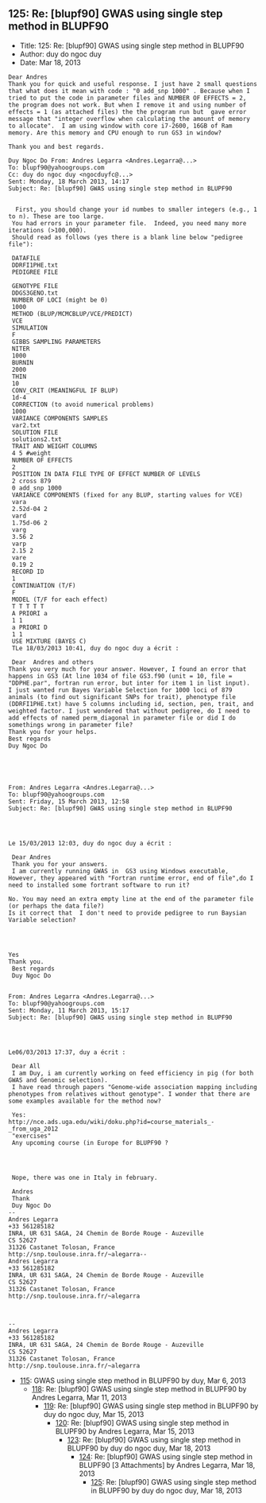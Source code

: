 ## 125: Re: [blupf90] GWAS using single step method in BLUPF90

- Title: 125: Re: [blupf90] GWAS using single step method in BLUPF90
- Author: duy do ngoc duy
- Date: Mar 18, 2013

```
Dear Andres
Thank you for quick and useful response. I just have 2 small questions that what does it mean with code : "0 add_snp 1000" . Because when I tried to put the code in parameter files and NUMBER OF EFFECTS = 2, the program does not work. But when I remove it and using number of effects = 1 (as attached files) the the program run but  gave error message that "integer overflow when calculating the amount of memory to allocate".  I am using window with core i7-2600, 16GB of Ram memory. Are this memory and CPU enough to run GS3 in window? 

Thank you and best regards. 

Duy Ngoc Do From: Andres Legarra <Andres.Legarra@...>
To: blupf90@yahoogroups.com 
Cc: duy do ngoc duy <ngocduyfc@...> 
Sent: Monday, 18 March 2013, 14:17
Subject: Re: [blupf90] GWAS using single step method in BLUPF90
 

  First, you should change your id numbes to smaller integers (e.g., 1 to n). These are too large.
 You had errors in your parameter file.  Indeed, you need many more iterations (>100,000).
 Should read as follows (yes there is a blank line below "pedigree file"):

 DATAFILE
 DDRFI1PHE.txt
 PEDIGREE FILE

 GENOTYPE FILE
 DDGS3GENO.txt
 NUMBER OF LOCI (might be 0)
 1000
 METHOD (BLUP/MCMCBLUP/VCE/PREDICT)
 VCE
 SIMULATION
 F
 GIBBS SAMPLING PARAMETERS
 NITER
 1000
 BURNIN
 2000
 THIN
 10
 CONV_CRIT (MEANINGFUL IF BLUP)
 1d-4
 CORRECTION (to avoid numerical problems)
 1000
 VARIANCE COMPONENTS SAMPLES
 var2.txt
 SOLUTION FILE
 solutions2.txt
 TRAIT AND WEIGHT COLUMNS
 4 5 #weight
 NUMBER OF EFFECTS
 2
 POSITION IN DATA FILE TYPE OF EFFECT NUMBER OF LEVELS
 2 cross 879
 0 add_snp 1000
 VARIANCE COMPONENTS (fixed for any BLUP, starting values for VCE)
 vara
 2.52d-04 2
 vard
 1.75d-06 2
 varg
 3.56 2
 varp
 2.15 2
 vare
 0.19 2
 RECORD ID
 1
 CONTINUATION (T/F)
 F
 MODEL (T/F for each effect)
 T T T T T
 A PRIORI a
 1 1
 a PRIORI D
 1 1
 USE MIXTURE (BAYES C)
 TLe 18/03/2013 10:41, duy do ngoc duy a écrit :

 Dear  Andres and others
Thank you very much for your answer. However, I found an error that happens in GS3 (At line 1034 of file GS3.f90 (unit = 10, file = "DDPHE.par", fortran run error, but inter for item 1 in list input). 
I just wanted run Bayes Variable Selection for 1000 loci of 879 animals (to find out significant SNPs for trait), phenotype file (DDRFI1PHE.txt) have 5 columns including id, section, pen, trait, and weighted factor. I just wondered that without pedigree, do I need to add effects of named perm_diagonal in parameter file or did I do somethings wrong in parameter file?
Thank you for your helps. 
Best regards 
Duy Ngoc Do 
 
 
 


From: Andres Legarra <Andres.Legarra@...>
To: blupf90@yahoogroups.com
Sent: Friday, 15 March 2013, 12:58
Subject: Re: [blupf90] GWAS using single step method in BLUPF90
 

 

Le 15/03/2013 12:03, duy do ngoc duy a écrit :

 Dear Andres 
 Thank you for your answers. 
 I am currently running GWAS in  GS3 using Windows executable, However, they appeared with "Fortran runtime error, end of file",do I need to installed some fortrant software to run it? 

No. You may need an extra empty line at the end of the parameter file (or perhaps the data file?)
Is it correct that  I don't need to provide pedigree to run Baysian Variable selection?
 



Yes
Thank you. 
 Best regards 
 Duy Ngoc Do 
 

From: Andres Legarra <Andres.Legarra@...>
To: blupf90@yahoogroups.com
Sent: Monday, 11 March 2013, 15:17
Subject: Re: [blupf90] GWAS using single step method in BLUPF90
 

 

Le06/03/2013 17:37, duy a écrit :

 Dear All
 I am Duy, i am currently working on feed efficiency in pig (for both GWAS and Genomic selection).
 I have read through papers "Genome-wide association mapping including phenotypes from relatives without genotype". I wonder that there are some examples available for the method now?

 Yes:
http://nce.ads.uga.edu/wiki/doku.php?id=course_materials_-_from_uga_2012
 "exercises"
 Any upcoming course (in Europe for BLUPF90 ? 




 Nope, there was one in Italy in february.

 Andres
 Thank 
 Duy Ngoc Do 
-- 
Andres Legarra
+33 561285182
INRA, UR 631 SAGA, 24 Chemin de Borde Rouge - Auzeville
CS 52627
31326 Castanet Tolosan, France
http://snp.toulouse.inra.fr/~alegarra-- 
Andres Legarra
+33 561285182
INRA, UR 631 SAGA, 24 Chemin de Borde Rouge - Auzeville
CS 52627
31326 Castanet Tolosan, France
http://snp.toulouse.inra.fr/~alegarra



-- 
Andres Legarra
+33 561285182
INRA, UR 631 SAGA, 24 Chemin de Borde Rouge - Auzeville
CS 52627
31326 Castanet Tolosan, France
http://snp.toulouse.inra.fr/~alegarra
```

- [115](0115.md): GWAS using single step method in BLUPF90 by duy, Mar 6, 2013
    - [118](0118.md): Re: [blupf90] GWAS using single step method in BLUPF90 by Andres Legarra, Mar 11, 2013
        - [119](0119.md): Re: [blupf90] GWAS using single step method in BLUPF90 by duy do ngoc duy, Mar 15, 2013
            - [120](0120.md): Re: [blupf90] GWAS using single step method in BLUPF90 by Andres Legarra, Mar 15, 2013
                - [123](0123.md): Re: [blupf90] GWAS using single step method in BLUPF90 by duy do ngoc duy, Mar 18, 2013
                    - [124](0124.md): Re: [blupf90] GWAS using single step method in BLUPF90 [3 Attachments] by Andres Legarra, Mar 18, 2013
                        - [125](0125.md): Re: [blupf90] GWAS using single step method in BLUPF90 by duy do ngoc duy, Mar 18, 2013

